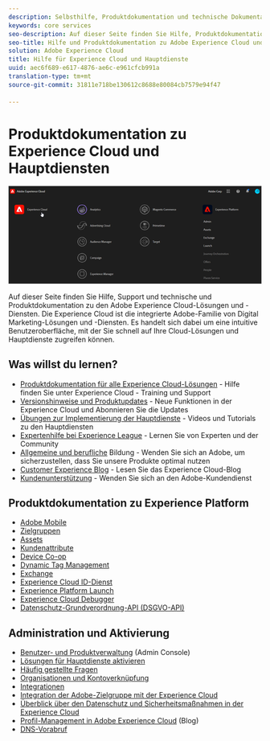 ```yaml
---
description: Selbsthilfe, Produktdokumentation und technische Dokumentation für die Adobe Experience Cloud. Die Experience Cloud ist die integrierte Adobe-Familie von Digital Marketing-Lösungen und -Diensten.
keywords: core services
seo-description: Auf dieser Seite finden Sie Hilfe, Produktdokumentation und technische Dokumentation zur Experience Cloud.
seo-title: Hilfe und Produktdokumentation zu Adobe Experience Cloud und den Hauptdiensten.
solution: Adobe Experience Cloud
title: Hilfe für Experience Cloud und Hauptdienste
uuid: aec6f689-e617-4876-ae6c-e961cfcb991a
translation-type: tm+mt
source-git-commit: 31811e718be130612c8688e80084cb7579e94f47

---
```



# Produktdokumentation zu Experience Cloud und Hauptdiensten

![Experience Cloud](assets/cloud-pulldown.png)

Auf dieser Seite finden Sie Hilfe, Support und technische und Produktdokumentation zu den Adobe Experience Cloud-Lösungen und -Diensten. Die Experience Cloud ist die integrierte Adobe-Familie von Digital Marketing-Lösungen und -Diensten. Es handelt sich dabei um eine intuitive Benutzeroberfläche, mit der Sie schnell auf Ihre Cloud-Lösungen und Hauptdienste zugreifen können.

## Was willst du lernen?

* [Produktdokumentation für alle Experience Cloud-Lösungen](https://docs.adobe.com/content/help/de-DE/experience-cloud/user-guides/home.html) - Hilfe finden Sie unter Experience Cloud - Training und Support
* [Versionshinweise und Produktupdates](https://docs.adobe.com/content/help/de-DE/release-notes/experience-cloud/current.html) - Neue Funktionen in der Experience Cloud und Abonnieren Sie die Updates
* [Übungen zur Implementierung der Hauptdienste](https://docs.adobe.com/content/help/en/core-services-learn/tutorials/overview.html) - Videos und Tutorials zu den Hauptdiensten
* [Expertenhilfe bei Experience League](https://landing.adobe.com/experience-league/) - Lernen Sie von Experten und der Community
* [Allgemeine und berufliche](https://helpx.adobe.com/de/learning.html?promoid=KAUDK) Bildung - Wenden Sie sich an Adobe, um sicherzustellen, dass Sie unsere Produkte optimal nutzen
* [Customer Experience Blog](https://theblog.adobe.com/customer-experience/) - Lesen Sie das Experience Cloud-Blog
* [Kundenunterstützung](https://helpx.adobe.com/de/contact/enterprise-support.ec.html) - Wenden Sie sich an den Adobe-Kundendienst

## Produktdokumentation zu Experience Platform

* [Adobe Mobile](https://docs.adobe.com/content/help/de-DE/mobile-services/using/home.html)
* [Zielgruppen](https://docs.adobe.com/content/help/de-DE/core-services/interface/audiences/audience-library.html)
* [Assets](experience-cloud-assets/experience-cloud-assets.md)
* [Kundenattribute](https://docs.adobe.com/content/help/de-DE/core-services/interface/customer-attributes/attributes.html)
* [Device Co-op](https://docs.adobe.com/content/help/de-DE/device-co-op/using/home.html)
* [Dynamic Tag Management](https://docs.adobe.com/content/help/de-DE/dtm/using/dtm-home.html)
* [Exchange](https://experiencecloud.adobeexchange.com/)
* [Experience Cloud ID-Dienst](https://docs.adobe.com/content/help/de-DE/id-service/using/home.html)
* [Experience Platform Launch](https://docs.adobe.com/content/help/de-DE/launch/using/overview.html)
* [Experience Cloud Debugger](https://docs.adobe.com/content/help/de-DE/debugger/using/experience-cloud-debugger.html)
* [Datenschutz-Grundverordnung-API (DSGVO-API)](https://www.adobe.io/apis/experiencecloud/gdpr.html)

## Administration und Aktivierung

* [Benutzer- und Produktverwaltung](admin-getting-started/admin-getting-started.md) (Admin Console)
* [Lösungen für Hauptdienste aktivieren](core-services/core-services.md)
* [Häufig gestellte Fragen](admin-getting-started/admin-getting-started.md)
* [Organisationen und Kontoverknüpfung](admin-getting-started/organizations.md)
* [Integrationen](marketing-cloud-integrations.md)
* [Integration der Adobe-Zielgruppe mit der Experience Cloud](https://docs.adobe.com/content/help/de-DE/target/using/integrate/a4t/a4t.html)
* [Überblick über den Datenschutz und Sicherheitsmaßnahmen in der Experience Cloud](assets/Adobe-Marketing-Cloud-Privacy-and-Security-Overview.pdf)
* [Profil-Management in Adobe Experience Cloud](https://theblog.adobe.com/profile-management-adobe-marketing-cloud-comes-together/) (Blog)
* [DNS-Vorabruf](admin-getting-started/admin-getting-started.md#concept_6BC8C6856E3644F8956D7AD0A96383B7)
